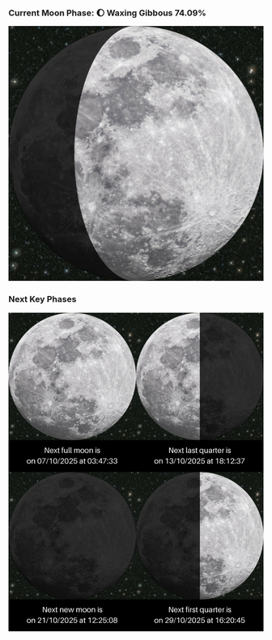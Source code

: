 ### Current Moon Phase: 🌔 Waxing Gibbous 74.09%
![Moon Phase](moonphase.png)
### Next Key Phases
![Gallery](gallery.png)